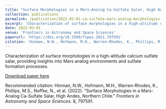 ```yaml
---
title: "Surface Morphologies in a Mars-Analog Ca-Sulfate Salar, High Andes, Northern Chile"
collection: publications
permalink: /publication/2022-03-01-ca-sulfate-mars-analog-morphologies-2022
excerpt: 'Characterization of surface morphologies in a high-altitude calcium sulfate salar, providing insights into Mars analog environments and sulfate formation processes.'
date: 2022-03-01
venue: 'Frontiers in Astronomy and Space Sciences'
paperurl: 'https://doi.org/10.3389/fspas.2021.797591'
citation: 'Hinman, N.W., Hofmann, M.H., Warren-Rhodes, K., Phillips, M.S., Noffke, N., et al. (2022). &quot;Surface Morphologies in a Mars-Analog Ca-Sulfate Salar, High Andes, Northern Chile.&quot; <i>Frontiers in Astronomy and Space Sciences</i>. 8, 797591.'
---
```

Characterization of surface morphologies in a high-altitude calcium sulfate salar, providing insights into Mars analog environments and sulfate formation processes.

[Download paper here](https://doi.org/10.3389/fspas.2021.797591)

Recommended citation: Hinman, N.W., Hofmann, M.H., Warren-Rhodes, K., Phillips, M.S., Noffke, N., et al. (2022). "Surface Morphologies in a Mars-Analog Ca-Sulfate Salar, High Andes, Northern Chile." <i>Frontiers in Astronomy and Space Sciences</i>. 8, 797591.
